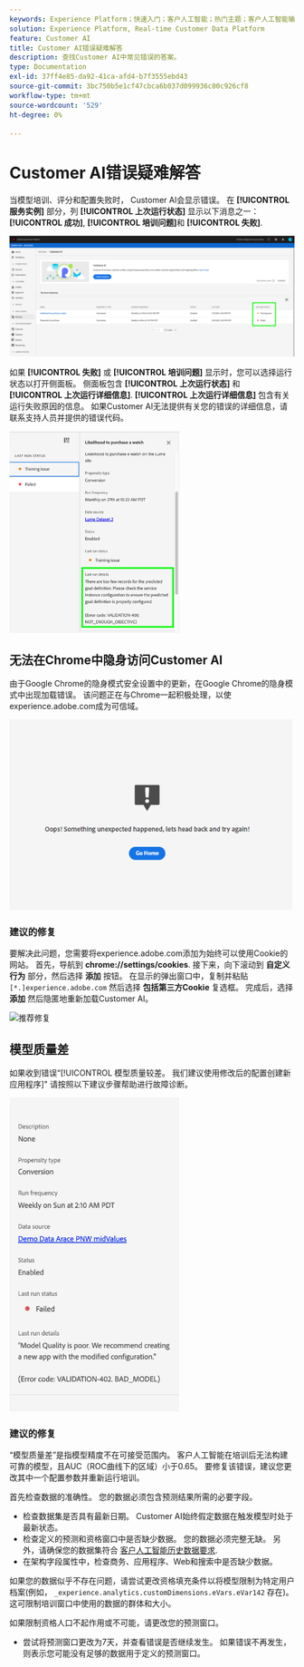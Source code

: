 ```yaml
---
keywords: Experience Platform；快速入门；客户人工智能；热门主题；客户人工智能输入；客户人工智能输出；客户人工智能故障诊断；客户人工智能错误
solution: Experience Platform, Real-time Customer Data Platform
feature: Customer AI
title: Customer AI错误疑难解答
description: 查找Customer AI中常见错误的答案。
type: Documentation
exl-id: 37ff4e85-da92-41ca-afd4-b7f3555ebd43
source-git-commit: 3bc750b5e1cf47cbca6b037d099936c80c926cf8
workflow-type: tm+mt
source-wordcount: '529'
ht-degree: 0%

---
```


# Customer AI错误疑难解答

当模型培训、评分和配置失败时， Customer AI会显示错误。 在 **[!UICONTROL 服务实例]** 部分，列 **[!UICONTROL 上次运行状态]** 显示以下消息之一： **[!UICONTROL 成功]**, **[!UICONTROL 培训问题]**&#x200B;和 **[!UICONTROL 失败]**.

![上次运行状态](./images/errors/last-run-status.png)

如果 **[!UICONTROL 失败]** 或 **[!UICONTROL 培训问题]** 显示时，您可以选择运行状态以打开侧面板。 侧面板包含 **[!UICONTROL 上次运行状态]** 和 **[!UICONTROL 上次运行详细信息]**. **[!UICONTROL 上次运行详细信息]** 包含有关运行失败原因的信息。 如果Customer AI无法提供有关您的错误的详细信息，请联系支持人员并提供的错误代码。

<img src="./images/errors/last-run-details.png" width="300" /><br />

## 无法在Chrome中隐身访问Customer AI

由于Google Chrome的隐身模式安全设置中的更新，在Google Chrome的隐身模式中出现加载错误。 该问题正在与Chrome一起积极处理，以使experience.adobe.com成为可信域。

<img src="./images/errors/error.PNG" width="500" /><br />

### 建议的修复

要解决此问题，您需要将experience.adobe.com添加为始终可以使用Cookie的网站。 首先，导航到 **chrome://settings/cookies**. 接下来，向下滚动到 **自定义行为** 部分，然后选择 **添加** 按钮。 在显示的弹出窗口中，复制并粘贴 `[*.]experience.adobe.com` 然后选择 **包括第三方Cookie** 复选框。 完成后，选择 **添加** 然后隐匿地重新加载Customer AI。

![推荐修复](./images/errors/cookies2.gif)

## 模型质量差

如果收到错误“[!UICONTROL 模型质量较差。 我们建议使用修改后的配置创建新应用程序]&quot; 请按照以下建议步骤帮助进行故障诊断。

<img src="./images/errors/model-quality.png" width="300" /><br />

### 建议的修复

“模型质量差”是指模型精度不在可接受范围内。 客户人工智能在培训后无法构建可靠的模型，且AUC（ROC曲线下的区域）小于0.65。 要修复该错误，建议您更改其中一个配置参数并重新运行培训。

首先检查数据的准确性。 您的数据必须包含预测结果所需的必要字段。

- 检查数据集是否具有最新日期。 Customer AI始终假定数据在触发模型时处于最新状态。
- 检查定义的预测和资格窗口中是否缺少数据。 您的数据必须完整无缺。 另外，请确保您的数据集符合 [客户人工智能历史数据要求](./data-requirements.md#data-requirements).
- 在架构字段属性中，检查商务、应用程序、Web和搜索中是否缺少数据。

如果您的数据似乎不存在问题，请尝试更改资格填充条件以将模型限制为特定用户档案(例如， `_experience.analytics.customDimensions.eVars.eVar142` 存在)。 这可限制培训窗口中使用的数据的群体和大小。

如果限制资格人口不起作用或不可能，请更改您的预测窗口。

- 尝试将预测窗口更改为7天，并查看错误是否继续发生。 如果错误不再发生，则表示您可能没有足够的数据用于定义的预测窗口。
